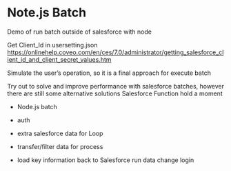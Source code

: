 # Note.js Batch
Demo of run batch outside of salesforce with node

Get Client_Id in usersetting.json
https://onlinehelp.coveo.com/en/ces/7.0/administrator/getting_salesforce_client_id_and_client_secret_values.htm

Simulate the user’s operation, so it is a final approach for execute batch 
>
Try out to solve and improve performance with salesforce batches, however there are still some alternative solutions Salesforce Function hold a moment

 *  Node.js batch
 
 *   auth
 *   extra salesforce data for Loop
 *   transfer/filter data for process 
 *   load key information back to Salesforce run data change login

